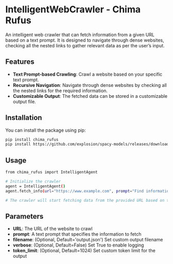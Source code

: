 # IntelligentWebCrawler - Chima Rufus

An intelligent web crawler that can fetch information from a given URL based on a text prompt. It is designed to navigate through dense websites, checking all the nested links to gather relevant data as per the user’s input.

## Features

- **Text Prompt-based Crawling**: Crawl a website based on your specific text prompt.
- **Recursive Navigation**: Navigate through dense websites by checking all the nested links for the required information.
- **Customizable Output**: The fetched data can be stored in a customizable output file.

## Installation

You can install the package using pip:

```bash
pip install chima_rufus
pip install https://github.com/explosion/spacy-models/releases/download/en_core_web_sm-3.8.0/en_core_web_sm-3.8.0-py3-none-any.whl
```

## Usage
```bash
from chima_rufus import IntelligentAgent

# Initialize the crawler
agent = IntelligentAgent()
agent.fetch_info(url="https://www.example.com", prompt="Find information about example", filename="info.json", verbose=True, token_limit=1024)

# The crawler will start fetching data from the provided URL based on the prompt and save the fetched info in a JSON file.
```

## Parameters
- **URL**: The URL of the website to crawl
- **prompt**: A text prompt that specifies the information to fetch
- **filename**: (Optional, Default='output.json') Set custom output filename
- **verbose**: (Optional, Default=False) Set True to enable logging
- **token_limit**: (Optional, Default=1024) Set custom token limit for the output


